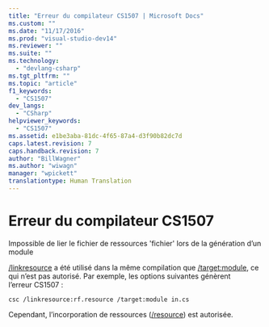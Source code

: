 ```yaml
---
title: "Erreur du compilateur CS1507 | Microsoft Docs"
ms.custom: ""
ms.date: "11/17/2016"
ms.prod: "visual-studio-dev14"
ms.reviewer: ""
ms.suite: ""
ms.technology: 
  - "devlang-csharp"
ms.tgt_pltfrm: ""
ms.topic: "article"
f1_keywords: 
  - "CS1507"
dev_langs: 
  - "CSharp"
helpviewer_keywords: 
  - "CS1507"
ms.assetid: e1be3aba-81dc-4f65-87a4-d3f90b82dc7d
caps.latest.revision: 7
caps.handback.revision: 7
author: "BillWagner"
ms.author: "wiwagn"
manager: "wpickett"
translationtype: Human Translation
---
```

# Erreur du compilateur CS1507
Impossible de lier le fichier de ressources 'fichier' lors de la génération d’un module  
  
 [\/linkresource](../../csharp/language-reference/compiler-options/linkresource-compiler-option.md) a été utilisé dans la même compilation que [\/target:module](../../csharp/language-reference/compiler-options/target-module-compiler-option.md), ce qui n’est pas autorisé. Par exemple, les options suivantes génèrent l’erreur CS1507 :  
  
```  
csc /linkresource:rf.resource /target:module in.cs  
```  
  
 Cependant, l’incorporation de ressources \([\/resource](../../csharp/language-reference/compiler-options/resource-compiler-option.md)\) est autorisée.